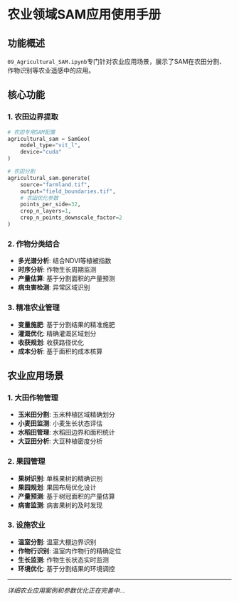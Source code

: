# 农业领域SAM应用使用手册

## 功能概述
`09_Agricultural_SAM.ipynb`专门针对农业应用场景，展示了SAM在农田分割、作物识别等农业遥感中的应用。

## 核心功能

### 1. 农田边界提取
```python
# 农田专用SAM配置
agricultural_sam = SamGeo(
    model_type="vit_l",
    device="cuda"
)

# 农田分割
agricultural_sam.generate(
    source="farmland.tif",
    output="field_boundaries.tif",
    # 农田优化参数
    points_per_side=32,
    crop_n_layers=1,
    crop_n_points_downscale_factor=2
)
```

### 2. 作物分类结合
- **多光谱分析**: 结合NDVI等植被指数
- **时序分析**: 作物生长周期监测
- **产量估算**: 基于分割面积的产量预测
- **病虫害检测**: 异常区域识别

### 3. 精准农业管理
- **变量施肥**: 基于分割结果的精准施肥
- **灌溉优化**: 精确灌溉区域划分
- **收获规划**: 收获路径优化
- **成本分析**: 基于面积的成本核算

## 农业应用场景

### 1. 大田作物管理
- **玉米田分割**: 玉米种植区域精确划分
- **小麦田监测**: 小麦生长状态评估
- **水稻田管理**: 水稻田边界和面积统计
- **大豆田分析**: 大豆种植密度分析

### 2. 果园管理
- **果树识别**: 单株果树的精确识别
- **果园规划**: 果园布局优化设计
- **产量预测**: 基于树冠面积的产量估算
- **病害监测**: 病害果树的及时发现

### 3. 设施农业
- **温室分割**: 温室大棚边界识别
- **作物行识别**: 温室内作物行的精确定位
- **生长监测**: 作物生长状态实时监测
- **环境优化**: 基于分割结果的环境调控

---
*详细农业应用案例和参数优化正在完善中...*
